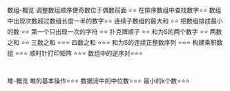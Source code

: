 数组-概览
调整数组顺序使奇数位于偶数前面 ⭐⭐
在排序数组中查找数字⭐⭐
数组中出现次数超过数组长度一半的数字⭐⭐
连续子数组的最大和 ⭐⭐
把数组排成最小的数 ⭐⭐
第一个只出现一次的字符 ⭐⭐
扑克牌顺子 ⭐⭐
和为S的两个数字 ⭐⭐
两数之和 ⭐⭐
三数之和 ⭐⭐⭐
四数之和 ⭐⭐⭐
和为S的连续正整数序列 ⭐⭐⭐
构建乘积数组 ⭐⭐⭐
顺时针打印矩阵 ⭐⭐⭐
数组中的逆序对⭐⭐⭐
#

堆-概览
堆的基本操作⭐⭐⭐
数据流中的中位数⭐⭐⭐
最小的k个数⭐⭐⭐
#
